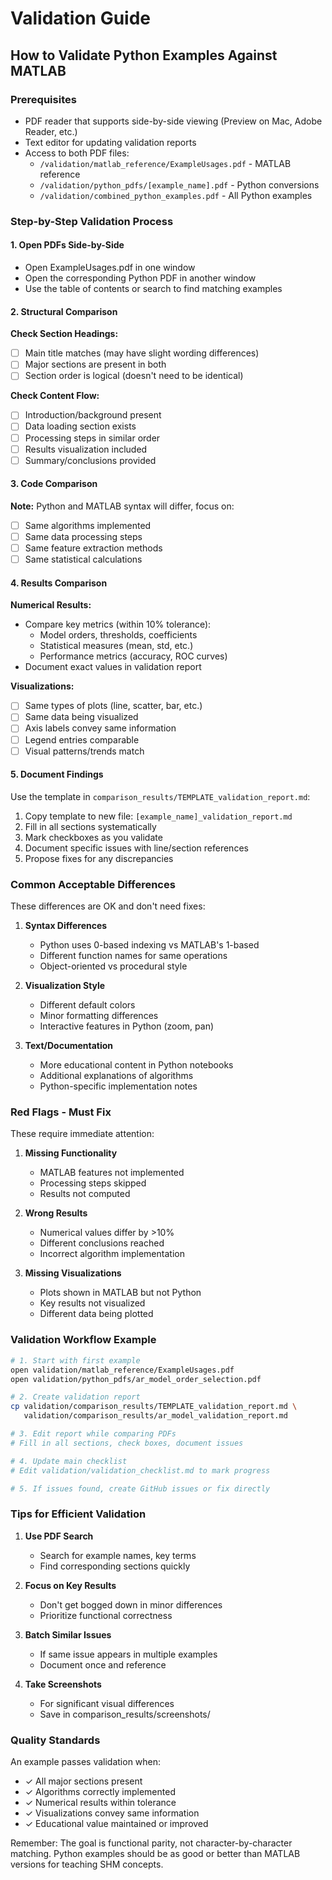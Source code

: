 # Validation Guide

## How to Validate Python Examples Against MATLAB

### Prerequisites
- PDF reader that supports side-by-side viewing (Preview on Mac, Adobe Reader, etc.)
- Text editor for updating validation reports
- Access to both PDF files:
  - `/validation/matlab_reference/ExampleUsages.pdf` - MATLAB reference
  - `/validation/python_pdfs/[example_name].pdf` - Python conversions
  - `/validation/combined_python_examples.pdf` - All Python examples

### Step-by-Step Validation Process

#### 1. Open PDFs Side-by-Side
- Open ExampleUsages.pdf in one window
- Open the corresponding Python PDF in another window
- Use the table of contents or search to find matching examples

#### 2. Structural Comparison

**Check Section Headings:**
- [ ] Main title matches (may have slight wording differences)
- [ ] Major sections are present in both
- [ ] Section order is logical (doesn't need to be identical)

**Check Content Flow:**
- [ ] Introduction/background present
- [ ] Data loading section exists
- [ ] Processing steps in similar order
- [ ] Results visualization included
- [ ] Summary/conclusions provided

#### 3. Code Comparison

**Note:** Python and MATLAB syntax will differ, focus on:
- [ ] Same algorithms implemented
- [ ] Same data processing steps
- [ ] Same feature extraction methods
- [ ] Same statistical calculations

#### 4. Results Comparison

**Numerical Results:**
- Compare key metrics (within 10% tolerance):
  - Model orders, thresholds, coefficients
  - Statistical measures (mean, std, etc.)
  - Performance metrics (accuracy, ROC curves)
- Document exact values in validation report

**Visualizations:**
- [ ] Same types of plots (line, scatter, bar, etc.)
- [ ] Same data being visualized
- [ ] Axis labels convey same information
- [ ] Legend entries comparable
- [ ] Visual patterns/trends match

#### 5. Document Findings

Use the template in `comparison_results/TEMPLATE_validation_report.md`:

1. Copy template to new file: `[example_name]_validation_report.md`
2. Fill in all sections systematically
3. Mark checkboxes as you validate
4. Document specific issues with line/section references
5. Propose fixes for any discrepancies

### Common Acceptable Differences

These differences are OK and don't need fixes:

1. **Syntax Differences**
   - Python uses 0-based indexing vs MATLAB's 1-based
   - Different function names for same operations
   - Object-oriented vs procedural style

2. **Visualization Style**
   - Different default colors
   - Minor formatting differences
   - Interactive features in Python (zoom, pan)

3. **Text/Documentation**
   - More educational content in Python notebooks
   - Additional explanations of algorithms
   - Python-specific implementation notes

### Red Flags - Must Fix

These require immediate attention:

1. **Missing Functionality**
   - MATLAB features not implemented
   - Processing steps skipped
   - Results not computed

2. **Wrong Results**
   - Numerical values differ by >10%
   - Different conclusions reached
   - Incorrect algorithm implementation

3. **Missing Visualizations**
   - Plots shown in MATLAB but not Python
   - Key results not visualized
   - Different data being plotted

### Validation Workflow Example

```bash
# 1. Start with first example
open validation/matlab_reference/ExampleUsages.pdf
open validation/python_pdfs/ar_model_order_selection.pdf

# 2. Create validation report
cp validation/comparison_results/TEMPLATE_validation_report.md \
   validation/comparison_results/ar_model_validation_report.md

# 3. Edit report while comparing PDFs
# Fill in all sections, check boxes, document issues

# 4. Update main checklist
# Edit validation/validation_checklist.md to mark progress

# 5. If issues found, create GitHub issues or fix directly
```

### Tips for Efficient Validation

1. **Use PDF Search**
   - Search for example names, key terms
   - Find corresponding sections quickly

2. **Focus on Key Results**
   - Don't get bogged down in minor differences
   - Prioritize functional correctness

3. **Batch Similar Issues**
   - If same issue appears in multiple examples
   - Document once and reference

4. **Take Screenshots**
   - For significant visual differences
   - Save in comparison_results/screenshots/

### Quality Standards

An example passes validation when:
- ✓ All major sections present
- ✓ Algorithms correctly implemented  
- ✓ Numerical results within tolerance
- ✓ Visualizations convey same information
- ✓ Educational value maintained or improved

Remember: The goal is functional parity, not character-by-character matching. Python examples should be as good or better than MATLAB versions for teaching SHM concepts.